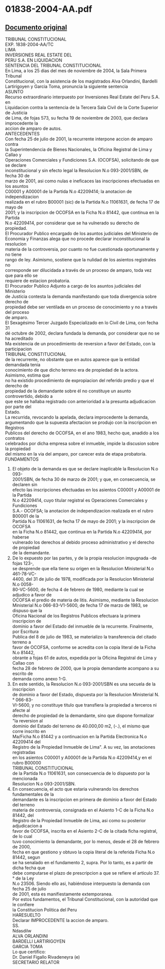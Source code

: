 
01838-2004-AA.pdf
=================
  
[Documento original](https://tc.gob.pe/jurisprudencia/2005/01838-2004-AA.pdf)  
---  
TRIBUNAL CONSTITUCIONAL  
EXP. 1838-2004-AA/TC  
LIMA  
INVERSIONES REAL ESTATE DEL  
PERU S.A. EN LIQUIDACION  
SENTENCIA DEL TRIBUNAL CONSTITUCIONAL  
En Lima, a los 25 dias del mes de noviembre de 2004, la Sala Primera Tribunal  
Constitucional, con la asistencia de los magistrados Alva Orlandini, Bardelli  
Lartirigoyen y Garcia Toma, pronuncia la siguiente sentencia  
ASUNTO  
Recurso extraordinario interpuesto por Inversiones Real Estate del Peru S.A. en  
Liquidacion contra la sentencia de la Tercera Sala Civil de la Corte Superior de Justicia  
de Lima, de fojas 573, su fecha 19 de noviembre de 2003, que declara improcedente la  
accion de amparo de autos.  
ANTECEDENTES  
Con fecha 25 de julio de 2001, la recurrente interpone accion de amparo contra  
la Superintendencia de Bienes Nacionales, la Oficina Registral de Lima y Callao y  
Operaciones Comerciales y Fundiciones S.A. (OCOFSA), solicitando de que se declare  
inconstitucional y sin efecto legal la Resolucion N.o 093-2001/SBN, de fecha 30 de  
marzo de 2001, asi como nulas e ineficaces las inscripciones efectuadas en los asuntos  
C00001 y A00001 de la Partida N.o 42209414; la anotacion de independizacion  
realizada en el rubro B00001 (sic) de la Partida N.o 11061631, de fecha 17 de mayo de  
2001; y la inscripcion de OCOFSA en la Ficha N.o 81442, que continua en la Partida  
N.o 42209414, por considerar que se ha vulnerado su derecho de propiedad.  
El Procurador Publico encargado de los asuntos judiciales del Ministerio de  
Economia y Finanzas alega que no procede declarar inconstitucional la resolucion  
materia de la controversia, por cuanto no fue cuestionada oportunamente y no tiene  
rango de ley. Asimismo, sostiene que la nulidad de los asientos registrales no  
corresponde ser dilucidada a través de un proceso de amparo, toda vez que para ello se  
requiere de estacion probatoria.  
El Procurador Publico Adjunto a cargo de los asuntos judiciales del Ministerio  
de Justicia contesta la demanda manifestando que toda divergencia sobre derecho de  
propiedad debe ser ventilada en un proceso de conocimiento y no a través del proceso  
de amparo.  
El Sexagésimo Tercer Juzgado Especializado en lo Civil de Lima, con fecha 31  
dé octubre de 2002, declara fundada la demanda, por considerar que no se ha acreditado  
Ma existencia de un procedimiento de reversion a favor del Estado, con la participacion  
TRIBUNAL CONSTITUCIONAL  
de la recurrente, no obstante que en autos aparece que la entidad demandada tenia  
conocimiento de que dicho terreno era de propiedad de la actora. Asimismo, estima que  
no ha existido procedimiento de expropiacion del referido predio y que el derecho de  
propiedad de la demandante sobre él no constituye un asunto controvertido, debido a  
que este se hallaba registrado con anterioridad a la presunta adjudicacion por parte del  
Estado.  
La recurrida, revocando la apelada, declara improcedente la demanda,  
argumentando que la supuesta afectacion se produjo con la inscripcion en Registros  
Publicos del derecho de OCOFSA, en el ano 1983, hecho que, anadido a los contratos  
celebrados por dicha empresa sobre el inmueble, impide la discusion sobre la propiedad  
del mismo en la via del amparo, por carecer esta de etapa probatoria.  
FUNDAMENTOS  
1. El objeto de la demanda es que se declare inaplicable la Resolucion N.o 093-  
2001/SBN, de fecha 30 de marzo de 2001; y que, en consecuencia, se declaren sin  
efecto las inscripciones efectuadas en los asientos C00001 y A00001 de la Partida  
N.o 42209414, cuyo titular registral es Operaciones Comerciales y Fundiciones  
S.A.- OCOFSA; la anotacion de independizacion realizada en el rubro B00001 de la  
Partida N.o 11061631, de fecha 17 de mayo de 2001; y la inscripcion de OCOFSA  
en la Ficha N.o 81442, que continua en la Partida N.o 42209414, por haberse  
vulnerado los derechos al debido proceso administrativo y el derecho de propiedad  
de la demandante.  
2. De lo expuesto por las partes, y de la propia resolucion impugnada -de fojas 123-,  
se desprende que ella tiene su origen en la Resolucion Ministerial N.o 461-78-VC-  
4400, del 31 de julio de 1978, modificada por la Resolucion Ministerial N.o 0058-  
80-VC-5600, de fecha 4 de febrero de 1980, mediante la cual se adjudico a favor de  
OCOFSA el predio de materia de litis. Asimismo, mediante la Resolucion  
Ministerial N.o 066-83-V1-5600, de fecha 17 de marzo de 1983, se dispuso que la  
Oficina Nacional de los Registros Publicos efectuara la primera inscripcion de  
dominio a favor del Estado del inmueble de la recurrente. Finalmente, por Escritura  
Publica del 8 de julio de 1983, se materializo la transferencia del citado terreno a  
favor de OCOFSA, conforme se acredita con la copia literal de la Ficha N.o 81442,  
obrante a fojas 61 de autos, expedida por la Oficina Registral de Lima y Callao con  
fecha 28 de febrero de 2000, que la propia demandante acompano a su escrito de  
demanda como anexo 1-G.  
3. En este sentido, la Resolucion N.o 093-2001/SBN es una secuela de la inscripcion  
de dominio a favor del Estado, dispuesta por la Resolucion Ministerial N.° 066-83-  
VI-5600, y no constituye titulo que transfiera la propiedad a terceros ni afecte al  
derecho de propiedad de la demandante, sino que dispone formalizar "la reversion al  
dominio del Estado del terreno de 40.000,00 m2, (-.), el mismo que corre inscrito en  
Ma/Ficha N.o 81442 y a continuacion en la Partida Electronica N.o 42209414 del  
Registro de la Propiedad Inmueble de Lima". A su vez, las anotaciones registradas  
en los asientos C00001 y A00001 de la Partida N.o 42209414,y en el rubro B00000  
TRIBUNAL CONSTITUCIONAL  
de la Partida N.o 11061631, son consecuencia de lo dispuesto por la mencionada  
Resolucion N.o 093-2001/SBN.  
4. En consecuencia, el acto que estaria vulnerando los derechos fundamentales de la  
demandante es la inscripcion en primera de dominio a favor del Estado del terreno  
materia de controversia, consignada en el Asiento 1-C de la Ficha N.o 81442, del  
Registro de la Propiedad Inmueble de Lima, asi como su posterior adjudicacion a  
favor de OCOFSA, inscrita en el Asiento 2-C de la citada ficha registral, de lo cual  
tuvo conocimiento la demandante, por lo menos, desde el 28 de febrero de 2000,  
fecha en que gestiono y obtuvo la copia literal de la referida Ficha N.o 81442, segun  
se ha senalado en el fundamento 2, supra. Por lo tanto, es a partir de dicha fecha que  
debe computarse el plazo de prescripcion a que se refiere el articulo 37.° de la Ley  
N.o 23506. Siendo ello asi, habiéndose interpuesto la demanda con fecha 25 de julio  
de 2001, esta es manifiestamente extemporanea.  
Por estos fundamentos, el Tribunal Constitucional, con la autoridad que le confiere  
la Constitucion Politica del Peru  
HARESUELTO  
Declarar IMPROCEDENTE la accion de amparo.  
SS.  
Ndasdilw  
ALVA ORLANDINI  
BARDELLI LARTIRIGOYEN  
GARCIA TOMA  
Lo que certifico:  
Dr. Daniel Figallo Rivadeneyra (e)  
SECRETARIO RELATOR